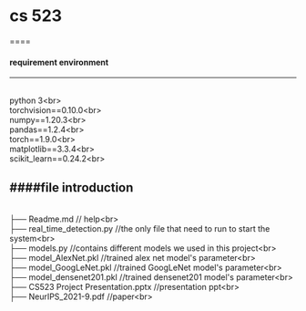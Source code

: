# cs 523
====  
#### requirement environment
-------  

<br>python 3\<br>
<br>torchvision==0.10.0\<br>
<br>numpy==1.20.3\<br>
<br>pandas==1.2.4\<br>
<br>torch==1.9.0\<br>
<br>matplotlib==3.3.4\<br>
<br>scikit_learn==0.24.2\<br>


####file introduction
-------  
<br>├── Readme.md                   // help\<br>
<br>├── real_time_detection.py          //the only file that need to run to start the system\<br>
<br>├── models.py                       //contains different models we used  in this project\<br>
<br>├── model_AlexNet.pkl       //trained alex net model's parameter\<br>
<br>├── model_GoogLeNet.pkl       //trained GoogLeNet model's parameter\<br>
<br>├── model_densenet201.pkl       //trained densenet201 model's parameter\<br>
<br>├── CS523 Project Presentation.pptx      //presentation ppt\<br>
<br>├── NeurIPS_2021-9.pdf           //paper\<br>
